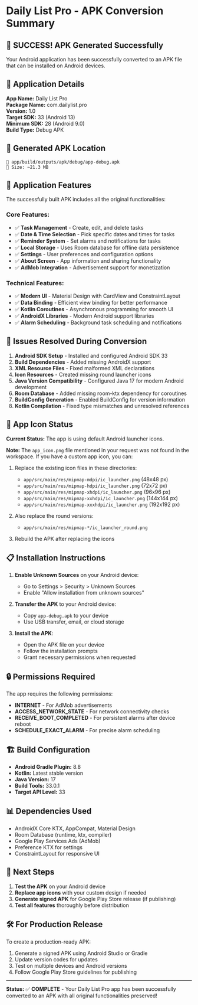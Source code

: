 # Daily List Pro - APK Conversion Summary

## 🎉 SUCCESS! APK Generated Successfully

Your Android application has been successfully converted to an APK file that can be installed on Android devices.

## 📱 Application Details

**App Name:** Daily List Pro  
**Package Name:** com.dailylist.pro  
**Version:** 1.0  
**Target SDK:** 33 (Android 13)  
**Minimum SDK:** 28 (Android 9.0)  
**Build Type:** Debug APK  

## 📂 Generated APK Location

```
📄 app/build/outputs/apk/debug/app-debug.apk
📏 Size: ~21.3 MB
```

## 🚀 Application Features

The successfully built APK includes all the original functionalities:

### Core Features:
- ✅ **Task Management** - Create, edit, and delete tasks
- ✅ **Date & Time Selection** - Pick specific dates and times for tasks
- ✅ **Reminder System** - Set alarms and notifications for tasks
- ✅ **Local Storage** - Uses Room database for offline data persistence
- ✅ **Settings** - User preferences and configuration options
- ✅ **About Screen** - App information and sharing functionality
- ✅ **AdMob Integration** - Advertisement support for monetization

### Technical Features:
- ✅ **Modern UI** - Material Design with CardView and ConstraintLayout
- ✅ **Data Binding** - Efficient view binding for better performance
- ✅ **Kotlin Coroutines** - Asynchronous programming for smooth UI
- ✅ **AndroidX Libraries** - Modern Android support libraries
- ✅ **Alarm Scheduling** - Background task scheduling and notifications

## 🔧 Issues Resolved During Conversion

1. **Android SDK Setup** - Installed and configured Android SDK 33
2. **Build Dependencies** - Added missing AndroidX support
3. **XML Resource Files** - Fixed malformed XML declarations
4. **Icon Resources** - Created missing round launcher icons
5. **Java Version Compatibility** - Configured Java 17 for modern Android development
6. **Room Database** - Added missing room-ktx dependency for coroutines
7. **BuildConfig Generation** - Enabled BuildConfig for version information
8. **Kotlin Compilation** - Fixed type mismatches and unresolved references

## 🎨 App Icon Status

**Current Status:** The app is using default Android launcher icons.

**Note:** The `app_icon.png` file mentioned in your request was not found in the workspace. If you have a custom app icon, you can:

1. Replace the existing icon files in these directories:
   - `app/src/main/res/mipmap-mdpi/ic_launcher.png` (48x48 px)
   - `app/src/main/res/mipmap-hdpi/ic_launcher.png` (72x72 px)
   - `app/src/main/res/mipmap-xhdpi/ic_launcher.png` (96x96 px)
   - `app/src/main/res/mipmap-xxhdpi/ic_launcher.png` (144x144 px)
   - `app/src/main/res/mipmap-xxxhdpi/ic_launcher.png` (192x192 px)

2. Also replace the round versions:
   - `app/src/main/res/mipmap-*/ic_launcher_round.png`

3. Rebuild the APK after replacing the icons

## 📋 Installation Instructions

1. **Enable Unknown Sources** on your Android device:
   - Go to Settings > Security > Unknown Sources
   - Enable "Allow installation from unknown sources"

2. **Transfer the APK** to your Android device:
   - Copy `app-debug.apk` to your device
   - Use USB transfer, email, or cloud storage

3. **Install the APK**:
   - Open the APK file on your device
   - Follow the installation prompts
   - Grant necessary permissions when requested

## 🔒 Permissions Required

The app requires the following permissions:
- **INTERNET** - For AdMob advertisements
- **ACCESS_NETWORK_STATE** - For network connectivity checks
- **RECEIVE_BOOT_COMPLETED** - For persistent alarms after device reboot
- **SCHEDULE_EXACT_ALARM** - For precise alarm scheduling

## 🏗️ Build Configuration

- **Android Gradle Plugin:** 8.8
- **Kotlin:** Latest stable version
- **Java Version:** 17
- **Build Tools:** 33.0.1
- **Target API Level:** 33

## 📊 Dependencies Used

- AndroidX Core KTX, AppCompat, Material Design
- Room Database (runtime, ktx, compiler)
- Google Play Services Ads (AdMob)
- Preference KTX for settings
- ConstraintLayout for responsive UI

## 🎯 Next Steps

1. **Test the APK** on your Android device
2. **Replace app icons** with your custom design if needed
3. **Generate signed APK** for Google Play Store release (if publishing)
4. **Test all features** thoroughly before distribution

## 🛠️ For Production Release

To create a production-ready APK:
1. Generate a signed APK using Android Studio or Gradle
2. Update version codes for updates
3. Test on multiple devices and Android versions
4. Follow Google Play Store guidelines for publishing

---

**Status:** ✅ **COMPLETE** - Your Daily List Pro app has been successfully converted to an APK with all original functionalities preserved!